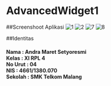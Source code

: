 # AdvancedWidget1

##Screenshoot Aplikasi
![1](https://cloud.githubusercontent.com/assets/22126069/18785501/c2429eda-81c2-11e6-86e2-452893a6f137.PNG)
![2](https://cloud.githubusercontent.com/assets/22126069/18785502/c246719a-81c2-11e6-83d4-5d551b9fe44d.PNG)
![7](https://cloud.githubusercontent.com/assets/22126069/18785503/c24d75ee-81c2-11e6-8c44-ab0842253b3a.PNG)
![8](https://cloud.githubusercontent.com/assets/22126069/18785504/c254350a-81c2-11e6-92c0-e332f365aab4.PNG)

##Identitas
<h4>Nama    : Andra Maret Setyoresmi
<br>Kelas   : XI RPL 4
<br>No Urut : 04
<br>NIS     : 4661/1380.070
<br>Sekolah : SMK Telkom Malang</h4>
